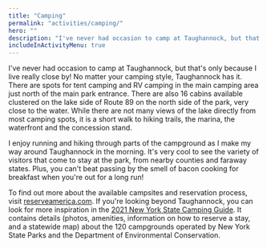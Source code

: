 ```yaml
---
title: "Camping"
permalink: "activities/camping/"
hero: ""
description: "I've never had occasion to camp at Taughannock, but that's only because I live really close by! No matter your camping style, Taughannock has it. There are spots for tent camping and RV camping in the main camping area just north of the main park entrance. "
includeInActivityMenu: true
---
```


I've never had occasion to camp at Taughannock, but that's only because I live really close by! No matter your camping style, Taughannock has it. There are spots for tent camping and RV camping in the main camping area just north of the main park entrance. There are also 16 cabins available clustered on the lake side of Route 89 on the north side of the park, very close to the water. While there are not many views of the lake directly from most camping spots, it is a short walk to hiking trails, the marina, the waterfront and the concession stand.

I enjoy running and hiking through parts of the campground as I make my way around Taughannock in the morning. It's very cool to see the variety of visitors that come to stay at the park, from nearby counties and faraway states. Plus, you can't beat passing by the smell of bacon cooking for breakfast when you're out for a long run!

To find out more about the available campsites and reservation process, visit [reserveamerica.com](https://newyorkstateparks.reserveamerica.com/camping/taughannock-falls-state-park/r/campgroundDetails.do?contractCode=NY&parkId=218). If you're looking beyond Taughannock, you can look for more inspiration in the [2021 New York State Camping Guide](https://read.nxtbook.com/nysparks/camping_guide/2021/finger_lakes_region.html). It contains details (photos, amenities, information on how to reserve a stay, and a statewide map) about the 120 campgrounds operated by New York State Parks and the Department of Environmental Conservation.
